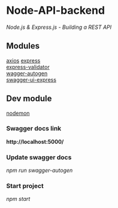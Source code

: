 # Node-API-backend
*Node.js &amp; Express.js - Building a REST API*

## Modules
[axios](https://www.npmjs.com/package/axios)
[express](https://www.npmjs.com/package/express) <br>
[express-validator](https://www.npmjs.com/package/express-validator) <br>
[wagger-autogen](https://www.npmjs.com/package/swagger-autogen)<br>
[swagger-ui-express](https://www.npmjs.com/package/swagger-ui-express)<br>

## Dev module
[nodemon](https://www.npmjs.com/package/nodemon)<br>

### Swagger docs link
<b>http://localhost:5000/</b>

### Update swagger docs
*npm run swagger-autogen*

### Start project
*npm start*